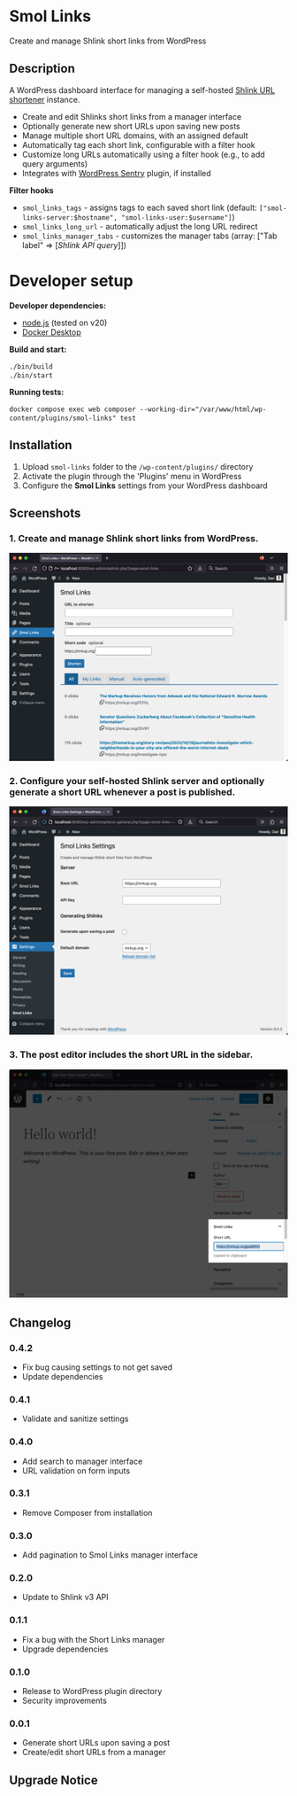 # Smol Links #
Create and manage Shlink short links from WordPress

## Description ##

A WordPress dashboard interface for managing a self-hosted [Shlink URL shortener](https://shlink.io/) instance.

* Create and edit Shlinks short links from a manager interface
* Optionally generate new short URLs upon saving new posts
* Manage multiple short URL domains, with an assigned default
* Automatically tag each short link, configurable with a filter hook
* Customize long URLs automatically using a filter hook (e.g., to add query arguments)
* Integrates with [WordPress Sentry](https://wordpress.org/plugins/wp-sentry-integration/) plugin, if installed

__Filter hooks__

* `smol_links_tags` - assigns tags to each saved short link (default: `["smol-links-server:$hostname", "smol-links-user:$username"]`)
* `smol_links_long_url` - automatically adjust the long URL redirect
* `smol_links_manager_tabs` - customizes the manager tabs (array: ["Tab label" => [*Shlink API query*]])

# Developer setup #

__Developer dependencies:__

* [node.js](https://nodejs.org/) (tested on v20)
* [Docker Desktop](https://www.docker.com/products/docker-desktop)

__Build and start:__

	./bin/build
	./bin/start

__Running tests:__

	docker compose exec web composer --working-dir="/var/www/html/wp-content/plugins/smol-links" test


## Installation ##

1. Upload `smol-links` folder to the `/wp-content/plugins/` directory
2. Activate the plugin through the 'Plugins' menu in WordPress
3. Configure the __Smol Links__ settings from your WordPress dashboard

## Screenshots ##

### 1. Create and manage Shlink short links from WordPress. ###
![Create and manage Shlink short links from WordPress.](assets/screenshot-1.jpg)

### 2. Configure your self-hosted Shlink server and optionally generate a short URL whenever a post is published. ###
![Configure your self-hosted Shlink server and optionally generate a short URL whenever a post is published.](assets/screenshot-2.jpg)

### 3. The post editor includes the short URL in the sidebar. ###
![The post editor includes the short URL in the sidebar.](assets/screenshot-3.jpg)


## Changelog ##

### 0.4.2 ###
* Fix bug causing settings to not get saved
* Update dependencies

### 0.4.1 ###
* Validate and sanitize settings

### 0.4.0 ###
* Add search to manager interface
* URL validation on form inputs

### 0.3.1 ###
* Remove Composer from installation

### 0.3.0 ###
* Add pagination to Smol Links manager interface

### 0.2.0 ###
* Update to Shlink v3 API

### 0.1.1 ###
* Fix a bug with the Short Links manager
* Upgrade dependencies

### 0.1.0 ###
* Release to WordPress plugin directory
* Security improvements

### 0.0.1 ###
* Generate short URLs upon saving a post
* Create/edit short URLs from a manager

## Upgrade Notice ##
